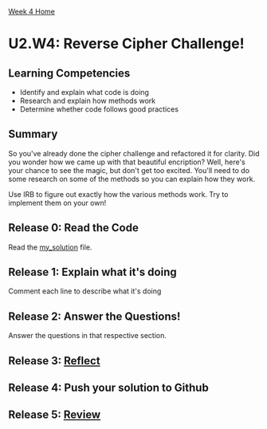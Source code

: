 [Week 4 Home](./)

# U2.W4: Reverse Cipher Challenge!

## Learning Competencies
- Identify and explain what code is doing
- Research and explain how methods work
- Determine whether code follows good practices

## Summary
So you've already done the cipher challenge and refactored it for clarity. Did you wonder how we came up with that beautiful encription? Well, here's your chance to see the magic, but don't get too excited. You'll need to do some research on some of the methods so you can explain how they work. 

Use IRB to figure out exactly how the various methods work. Try to implement them on your own! 

 
## Release 0: Read the Code
Read the [my_solution](my_solution.rb) file. 

## Release 1: Explain what it's doing
Comment each line to describe what it's doing

## Release 2: Answer the Questions!
Answer the questions in that respective section.

## Release 3: [Reflect](https://github.com/Devbootcamp/phase_0_handbook/blob/master/coding-references/reflection-guidelines.md)

## Release 4: Push your solution to Github

## Release 5: [Review](https://github.com/Devbootcamp/phase_0_handbook/blob/master/coding-references/review.md)
